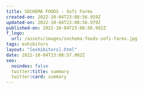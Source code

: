 ```yaml
---
title: SOCHEMA FOODS - Sofi Farms
created-on: 2022-10-04T23:08:56.959Z
updated-on: 2022-10-04T23:08:56.979Z
published-on: 2022-10-04T23:08:56.992Z
f_logo:
  url: /assets/images/sochema-foods-sofi-farms.jpg
tags: exhibitors
layout: "[exhibitors].html"
date: 2022-10-04T23:08:57.002Z
seo:
  noindex: false
  twitter:title: summary
  twitter:card: summary
---
```

